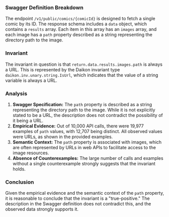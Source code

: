 ### Swagger Definition Breakdown
The endpoint `/v1/public/comics/{comicId}` is designed to fetch a single comic by its ID. The response schema includes a `data` object, which contains a `results` array. Each item in this array has an `images` array, and each image has a `path` property described as a string representing the directory path to the image.

### Invariant
The invariant in question is that `return.data.results.images.path` is always a URL. This is represented by the Daikon invariant type `daikon.inv.unary.string.IsUrl`, which indicates that the value of a string variable is always a URL.

### Analysis
1. **Swagger Specification:** The `path` property is described as a string representing the directory path to the image. While it is not explicitly stated to be a URL, the description does not contradict the possibility of it being a URL.
2. **Empirical Evidence:** Out of 10,000 API calls, there were 19,977 examples of `path` values, with 12,707 being distinct. All observed values were URLs, as shown in the provided examples.
3. **Semantic Context:** The `path` property is associated with images, which are often represented by URLs in web APIs to facilitate access to the image resources.
4. **Absence of Counterexamples:** The large number of calls and examples without a single counterexample strongly suggests that the invariant holds.

### Conclusion
Given the empirical evidence and the semantic context of the `path` property, it is reasonable to conclude that the invariant is a "true-positive." The description in the Swagger definition does not contradict this, and the observed data strongly supports it.
